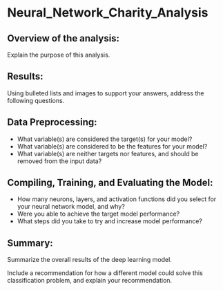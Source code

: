 # Neural_Network_Charity_Analysis

## Overview of the analysis: 
Explain the purpose of this analysis.

## Results: 
Using bulleted lists and images to support your answers, address the following questions.

## Data Preprocessing:
- What variable(s) are considered the target(s) for your model?
- What variable(s) are considered to be the features for your model?
- What variable(s) are neither targets nor features, and should be removed from the input data?

## Compiling, Training, and Evaluating the Model:
- How many neurons, layers, and activation functions did you select for your neural network model, and why?
- Were you able to achieve the target model performance?
- What steps did you take to try and increase model performance?


## Summary: 
Summarize the overall results of the deep learning model. 

Include a recommendation for how a different model could solve this classification problem, and explain your recommendation.
